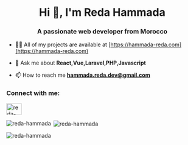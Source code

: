 <h1 align="center">Hi 👋, I'm Reda Hammada</h1>
<h3 align="center">A passionate web developer from Morocco</h3>

- 👨‍💻 All of my projects are available at [https://hammada-reda.com](https://hammada-reda.com)

- 💬 Ask me about **React,Vue,Laravel,PHP,Javascript**

- 📫 How to reach me **hammada.reda.dev@gmail.com**

<h3 align="left">Connect with me:</h3>
<p align="left">
<a href="https://linkedin.com/in/reda-hammada" target="blank"><img align="center" src="https://raw.githubusercontent.com/rahuldkjain/github-profile-readme-generator/master/src/images/icons/Social/linked-in-alt.svg" alt="reda-hammada" height="30" width="40" /></a>
</p>

<p><img align="left" src="https://github-readme-stats.vercel.app/api/top-langs?username=reda-hammada&show_icons=true&locale=en&layout=compact" alt="reda-hammada" /></p>

<p>&nbsp;<img align="center" src="https://github-readme-stats.vercel.app/api?username=reda-hammada&show_icons=true&locale=en" alt="reda-hammada" /></p>

<p><img align="center" src="https://github-readme-streak-stats.herokuapp.com/?user=reda-hammada&" alt="reda-hammada" /></p>
